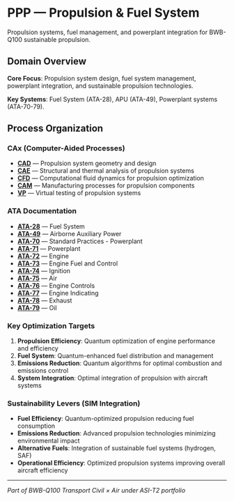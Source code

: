 # PPP — Propulsion & Fuel System

Propulsion systems, fuel management, and powerplant integration for BWB-Q100 sustainable propulsion.

## Domain Overview

**Core Focus**: Propulsion system design, fuel system management, powerplant integration, and sustainable propulsion technologies.

**Key Systems**: Fuel System (ATA-28), APU (ATA-49), Powerplant systems (ATA-70-79).

## Process Organization

### CAx (Computer-Aided Processes)
- **[CAD](./cax/CAD/)** — Propulsion system geometry and design
- **[CAE](./cax/CAE/)** — Structural and thermal analysis of propulsion systems
- **[CFD](./cax/CFD/)** — Computational fluid dynamics for propulsion optimization
- **[CAM](./cax/CAM/)** — Manufacturing processes for propulsion components
- **[VP](./cax/VP/)** — Virtual testing of propulsion systems

### ATA Documentation
- **[ATA-28](./ata/ATA-28/)** — Fuel System
- **[ATA-49](./ata/ATA-49/)** — Airborne Auxiliary Power
- **[ATA-70](./ata/ATA-70/)** — Standard Practices - Powerplant
- **[ATA-71](./ata/ATA-71/)** — Powerplant
- **[ATA-72](./ata/ATA-72/)** — Engine
- **[ATA-73](./ata/ATA-73/)** — Engine Fuel and Control
- **[ATA-74](./ata/ATA-74/)** — Ignition
- **[ATA-75](./ata/ATA-75/)** — Air
- **[ATA-76](./ata/ATA-76/)** — Engine Controls
- **[ATA-77](./ata/ATA-77/)** — Engine Indicating
- **[ATA-78](./ata/ATA-78/)** — Exhaust
- **[ATA-79](./ata/ATA-79/)** — Oil

### Key Optimization Targets
1. **Propulsion Efficiency**: Quantum optimization of engine performance and efficiency
2. **Fuel System**: Quantum-enhanced fuel distribution and management
3. **Emissions Reduction**: Quantum algorithms for optimal combustion and emissions control
4. **System Integration**: Optimal integration of propulsion with aircraft systems

### Sustainability Levers (SIM Integration)
- **Fuel Efficiency**: Quantum-optimized propulsion reducing fuel consumption
- **Emissions Reduction**: Advanced propulsion technologies minimizing environmental impact
- **Alternative Fuels**: Integration of sustainable fuel systems (hydrogen, SAF)
- **Operational Efficiency**: Optimized propulsion systems improving overall aircraft efficiency

---

*Part of BWB-Q100 Transport Civil × Air under ASI-T2 portfolio*
